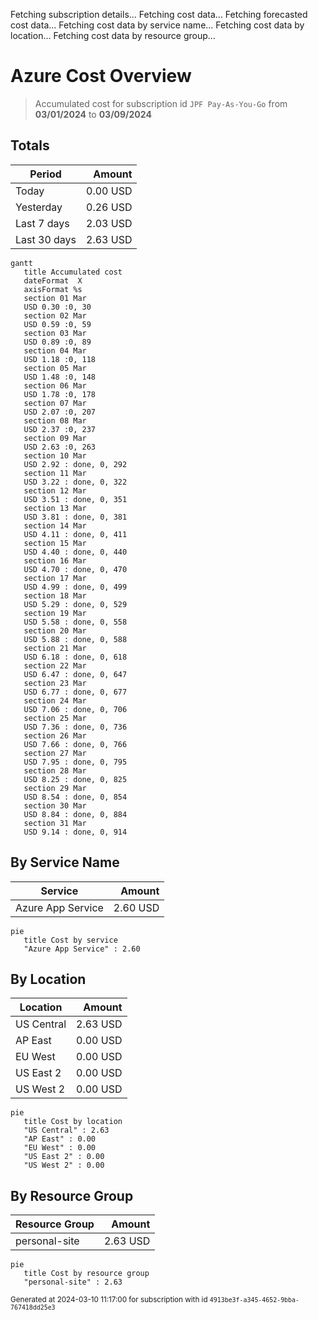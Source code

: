 Fetching subscription details...
Fetching cost data...
Fetching forecasted cost data...
Fetching cost data by service name...
Fetching cost data by location...
Fetching cost data by resource group...
# Azure Cost Overview

> Accumulated cost for subscription id `JPF Pay-As-You-Go` from **03/01/2024** to **03/09/2024**

## Totals

|Period|Amount|
|---|---:|
|Today|0.00 USD|
|Yesterday|0.26 USD|
|Last 7 days|2.03 USD|
|Last 30 days|2.63 USD|

```mermaid
gantt
   title Accumulated cost
   dateFormat  X
   axisFormat %s
   section 01 Mar
   USD 0.30 :0, 30
   section 02 Mar
   USD 0.59 :0, 59
   section 03 Mar
   USD 0.89 :0, 89
   section 04 Mar
   USD 1.18 :0, 118
   section 05 Mar
   USD 1.48 :0, 148
   section 06 Mar
   USD 1.78 :0, 178
   section 07 Mar
   USD 2.07 :0, 207
   section 08 Mar
   USD 2.37 :0, 237
   section 09 Mar
   USD 2.63 :0, 263
   section 10 Mar
   USD 2.92 : done, 0, 292
   section 11 Mar
   USD 3.22 : done, 0, 322
   section 12 Mar
   USD 3.51 : done, 0, 351
   section 13 Mar
   USD 3.81 : done, 0, 381
   section 14 Mar
   USD 4.11 : done, 0, 411
   section 15 Mar
   USD 4.40 : done, 0, 440
   section 16 Mar
   USD 4.70 : done, 0, 470
   section 17 Mar
   USD 4.99 : done, 0, 499
   section 18 Mar
   USD 5.29 : done, 0, 529
   section 19 Mar
   USD 5.58 : done, 0, 558
   section 20 Mar
   USD 5.88 : done, 0, 588
   section 21 Mar
   USD 6.18 : done, 0, 618
   section 22 Mar
   USD 6.47 : done, 0, 647
   section 23 Mar
   USD 6.77 : done, 0, 677
   section 24 Mar
   USD 7.06 : done, 0, 706
   section 25 Mar
   USD 7.36 : done, 0, 736
   section 26 Mar
   USD 7.66 : done, 0, 766
   section 27 Mar
   USD 7.95 : done, 0, 795
   section 28 Mar
   USD 8.25 : done, 0, 825
   section 29 Mar
   USD 8.54 : done, 0, 854
   section 30 Mar
   USD 8.84 : done, 0, 884
   section 31 Mar
   USD 9.14 : done, 0, 914
```

## By Service Name

|Service|Amount|
|---|---:|
|Azure App Service|2.60 USD|

```mermaid
pie
   title Cost by service
   "Azure App Service" : 2.60
```

## By Location

|Location|Amount|
|---|---:|
|US Central|2.63 USD|
|AP East|0.00 USD|
|EU West|0.00 USD|
|US East 2|0.00 USD|
|US West 2|0.00 USD|

```mermaid
pie
   title Cost by location
   "US Central" : 2.63
   "AP East" : 0.00
   "EU West" : 0.00
   "US East 2" : 0.00
   "US West 2" : 0.00
```

## By Resource Group

|Resource Group|Amount|
|---|---:|
|personal-site|2.63 USD|

```mermaid
pie
   title Cost by resource group
   "personal-site" : 2.63
```

<sup>Generated at 2024-03-10 11:17:00 for subscription with id `4913be3f-a345-4652-9bba-767418dd25e3`</sup>
